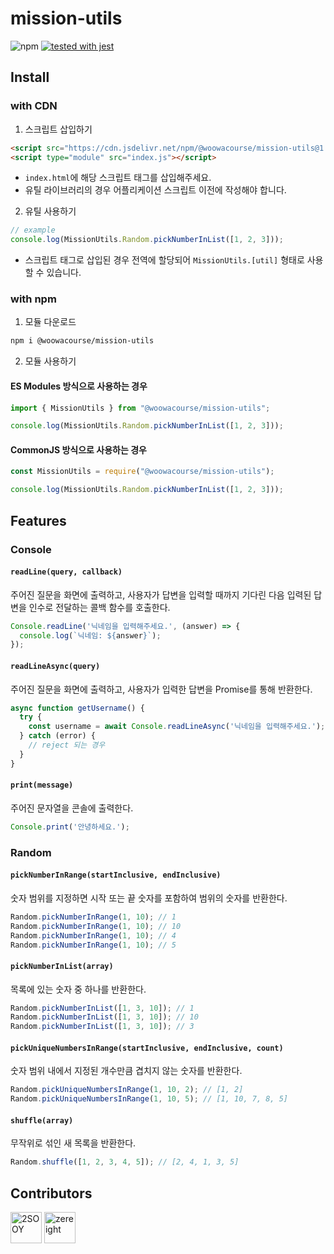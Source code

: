 # mission-utils

![npm](https://img.shields.io/npm/v/@woowacourse/mission-utils)
[![tested with jest](https://img.shields.io/badge/tested_with-jest-99424f.svg)](https://github.com/facebook/jest)

## Install

### with CDN

1. 스크립트 삽입하기

```html
<script src="https://cdn.jsdelivr.net/npm/@woowacourse/mission-utils@1.0.1/dist/mission-utils.min.js"></script>
<script type="module" src="index.js"></script>
```

- `index.html`에 해당 스크립트 태그를 삽입해주세요.
- 유틸 라이브러리의 경우 어플리케이션 스크립트 이전에 작성해야 합니다.

2. 유틸 사용하기

```js
// example
console.log(MissionUtils.Random.pickNumberInList([1, 2, 3]));
```

- 스크립트 태그로 삽입된 경우 전역에 할당되어 `MissionUtils.[util]` 형태로 사용할 수 있습니다.

### with npm

1. 모듈 다운로드

```sh
npm i @woowacourse/mission-utils
```

2. 모듈 사용하기

#### ES Modules 방식으로 사용하는 경우

```js
import { MissionUtils } from "@woowacourse/mission-utils";

console.log(MissionUtils.Random.pickNumberInList([1, 2, 3]));
```

#### CommonJS 방식으로 사용하는 경우

```js
const MissionUtils = require("@woowacourse/mission-utils");

console.log(MissionUtils.Random.pickNumberInList([1, 2, 3]));
```

## Features

### Console

#### `readLine(query, callback)`

주어진 질문을 화면에 출력하고, 사용자가 답변을 입력할 때까지 기다린 다음 입력된 답변을 인수로 전달하는 콜백 함수를 호출한다.

```js
Console.readLine('닉네임을 입력해주세요.', (answer) => {
  console.log(`닉네임: ${answer}`);
});
```

#### `readLineAsync(query)`

주어진 질문을 화면에 출력하고, 사용자가 입력한 답변을 Promise를 통해 반환한다.

```js
async function getUsername() {
  try {
    const username = await Console.readLineAsync('닉네임을 입력해주세요.');
  } catch (error) {
    // reject 되는 경우
  }
}
```

#### `print(message)`

주어진 문자열을 콘솔에 출력한다.

```js
Console.print('안녕하세요.');
```

### Random

#### `pickNumberInRange(startInclusive, endInclusive)`

숫자 범위를 지정하면 시작 또는 끝 숫자를 포함하여 범위의 숫자를 반환한다.

```js
Random.pickNumberInRange(1, 10); // 1
Random.pickNumberInRange(1, 10); // 10
Random.pickNumberInRange(1, 10); // 4
Random.pickNumberInRange(1, 10); // 5
```

#### `pickNumberInList(array)`

목록에 있는 숫자 중 하나를 반환한다.

```js
Random.pickNumberInList([1, 3, 10]); // 1
Random.pickNumberInList([1, 3, 10]); // 10
Random.pickNumberInList([1, 3, 10]); // 3
```

#### `pickUniqueNumbersInRange(startInclusive, endInclusive, count)`

숫자 범위 내에서 지정된 개수만큼 겹치지 않는 숫자를 반환한다.

```js
Random.pickUniqueNumbersInRange(1, 10, 2); // [1, 2]
Random.pickUniqueNumbersInRange(1, 10, 5); // [1, 10, 7, 8, 5]
```

#### `shuffle(array)`

무작위로 섞인 새 목록을 반환한다.

```js
Random.shuffle([1, 2, 3, 4, 5]); // [2, 4, 1, 3, 5]
```

## Contributors

[<img src="https://avatars.githubusercontent.com/u/46412689?v=4" width="50" alt="2SOOY">](https://github.com/2SOOY)
[<img src="https://avatars.githubusercontent.com/u/42544600?v=4" width="50" alt="zereight">](https://github.com/zereight)
